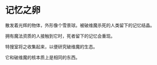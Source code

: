 # 记忆之卵
散发着光辉的物体，外形像个雪景球。被破维魔杀死的人类留下的记忆结晶。

拥有魔法资质的人接触到它时，死者留下的记忆会重现。

特搜室将之收集起来，以便研究破维魔的生态。

它和破维魔的核本质上是相同的东西。